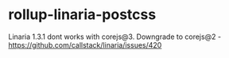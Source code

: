# rollup-linaria-postcss



Linaria 1.3.1 dont works with corejs@3. Downgrade to corejs@2 - https://github.com/callstack/linaria/issues/420
